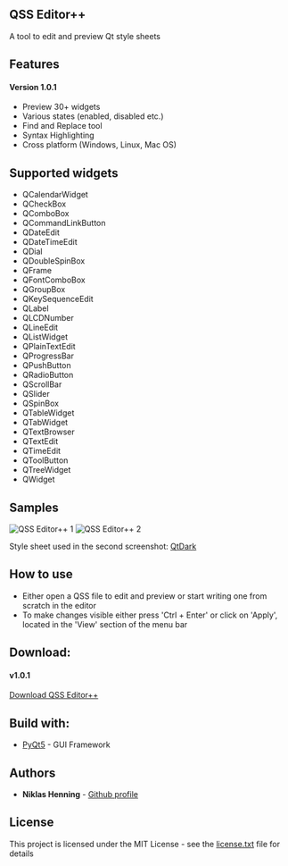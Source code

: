 ## QSS Editor++
A tool to edit and preview Qt style sheets


## Features

#### Version 1.0.1

* Preview 30+ widgets
* Various states (enabled, disabled etc.)
* Find and Replace tool 
* Syntax Highlighting
* Cross platform (Windows, Linux, Mac OS)

## Supported widgets
* QCalendarWidget
* QCheckBox
* QComboBox
* QCommandLinkButton
* QDateEdit
* QDateTimeEdit
* QDial
* QDoubleSpinBox
* QFrame
* QFontComboBox
* QGroupBox
* QKeySequenceEdit
* QLabel
* QLCDNumber
* QLineEdit
* QListWidget
* QPlainTextEdit
* QProgressBar
* QPushButton
* QRadioButton
* QScrollBar
* QSlider
* QSpinBox
* QTableWidget
* QTabWidget
* QTextBrowser
* QTextEdit
* QTimeEdit
* QToolButton
* QTreeWidget
* QWidget

## Samples
![QSS Editor++ 1](https://user-images.githubusercontent.com/52217345/62200731-4c622200-b386-11e9-8f2e-708ef66e26c8.png)
![QSS Editor++ 2](https://user-images.githubusercontent.com/52217345/62200784-6865c380-b386-11e9-8605-90c1f96f395d.png)

Style sheet used in the second screenshot: [QtDark](https://github.com/EClaesson/QTDark/blob/master/QTDark.stylesheet)

## How to use
* Either open a QSS file to edit and preview or start writing one from scratch in the editor
* To make changes visible either press 'Ctrl + Enter' or click on 'Apply', located in the 'View' section of the menu bar

## Download:
#### v1.0.1

[Download QSS Editor++](https://mega.nz/#!DO5WDIDD!1kulxw3cWbWhQjSZ3bN_2BRGwc1KZDYDy7XiDJDq3go)



## Build with:

* [PyQt5](https://github.com/pyqt) - GUI Framework



## Authors
* **Niklas Henning** - [Github profile](https://github.com/niklas-henning)






## License

This project is licensed under the MIT License - see the [license.txt](https://github.com/niklas-henning/qss-editor/blob/master/license.txt) file for details
